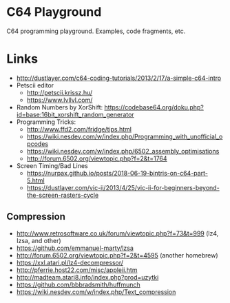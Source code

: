 # C64 Playground

C64 programming playground. Examples, code fragments, etc.

# Links

 * http://dustlayer.com/c64-coding-tutorials/2013/2/17/a-simple-c64-intro
 * Petscii editor
   - http://petscii.krissz.hu/
   - https://www.lvllvl.com/
 * Random Numbers by XorShift: https://codebase64.org/doku.php?id=base:16bit_xorshift_random_generator
 * Programming Tricks:
   - http://www.ffd2.com/fridge/tips.html
   - https://wiki.nesdev.com/w/index.php/Programming_with_unofficial_opcodes
   - https://wiki.nesdev.com/w/index.php/6502_assembly_optimisations
   - http://forum.6502.org/viewtopic.php?f=2&t=1764
 * Screen Timing/Bad Lines
   - https://nurpax.github.io/posts/2018-06-19-bintris-on-c64-part-5.html
   - https://dustlayer.com/vic-ii/2013/4/25/vic-ii-for-beginners-beyond-the-screen-rasters-cycle

## Compression ##

 * http://www.retrosoftware.co.uk/forum/viewtopic.php?f=73&t=999 (lz4, lzsa, and other)
 * https://github.com/emmanuel-marty/lzsa
 * http://forum.6502.org/viewtopic.php?f=2&t=4595 (another homebrew)
 * https://xxl.atari.pl/lz4-decompressor/
 * http://pferrie.host22.com/misc/appleii.htm
 * http://madteam.atari8.info/index.php?prod=uzytki
 * https://github.com/bbbradsmith/huffmunch
 * https://wiki.nesdev.com/w/index.php/Text_compression

